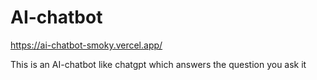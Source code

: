# AI-chatbot

https://ai-chatbot-smoky.vercel.app/

This is an AI-chatbot like chatgpt which answers the question you ask it

